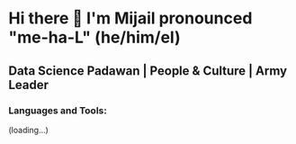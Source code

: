 # Hi there 👋 I'm Mijail pronounced "me-ha-L" (he/him/el)
## Data Science Padawan | People & Culture | Army Leader


### Languages and Tools:

(loading...)
